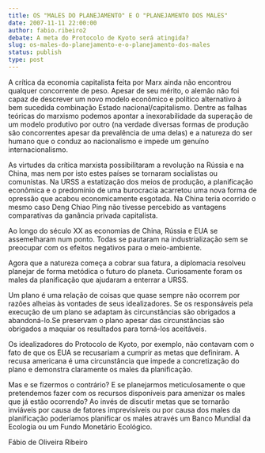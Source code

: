 ```yaml
---
title: OS "MALES DO PLANEJAMENTO" E O "PLANEJAMENTO DOS MALES"
date: 2007-11-11 22:00:00
author: fabio.ribeiro2
debate: A meta do Protocolo de Kyoto será atingida?
slug: os-males-do-planejamento-e-o-planejamento-dos-males
status: publish 
type: post
---
```


  

  

A crítica da economia capitalista feita por Marx ainda não encontrou qualquer concorrente de peso. Apesar de seu mérito, o alemão não foi capaz de descrever um novo modelo econômico e político alternativo à bem sucedida combinação Estado nacional/capitalismo. Dentre as falhas teóricas do marxismo podemos apontar a inexorabilidade da superação de um modelo produtivo por outro (na verdade diversas formas de produção são concorrentes apesar da prevalência de uma delas) e a natureza do ser humano que o conduz ao nacionalismo e impede um genuíno internacionalismo.  

  

As virtudes da crítica marxista possibilitaram a revolução na Rússia e na China, mas nem por isto estes países se tornaram socialistas ou comunistas. Na URSS a estatização dos meios de produção, a planificação econômica e o predomínio de uma burocracia acarretou uma nova forma de opressão que acabou economicamente esgotada. Na China teria ocorrido o mesmo caso Deng Chiao Ping não tivesse percebido as vantagens comparativas da ganância privada capitalista.  

  

Ao longo do século XX as economias de China, Rússia e EUA se assemelharam num ponto. Todas se pautaram na industrialização sem se preocupar com os efeitos negativos para o meio-ambiente.  

  

Agora que a natureza começa a cobrar sua fatura, a diplomacia resolveu planejar de forma metódica o futuro do planeta. Curiosamente foram os males da planificação que ajudaram a enterrar a URSS.   

  

Um plano é uma relação de coisas que quase sempre não ocorrem por razões alheias às vontades de seus idealizadores. Se os responsáveis pela execução de um plano se adaptam às circunstâncias são obrigados a abandoná-lo.Se preservam o plano apesar das circunstâncias são obrigados a maquiar os resultados para torná-los aceitáveis.  

  

Os idealizadores do Protocolo de Kyoto, por exemplo, não contavam com o fato de que os EUA se recusariam a cumprir as metas que definiram. A recusa americana é uma circunstância que impede a concretização do plano e demonstra claramente os males da planificação.  

  

Mas e se fizermos o contrário? E se planejarmos meticulosamente o que pretendemos fazer com os recursos disponíveis para amenizar os males que já estão ocorrendo? Ao invés de discutir metas que se tornarão inviáveis por causa de fatores imprevisíveis ou por causa dos males da planificação poderíamos planificar os males através um Banco Mundial da Ecologia ou um Fundo Monetário Ecológico.   

  

  

Fábio de Oliveira Ribeiro  

  

